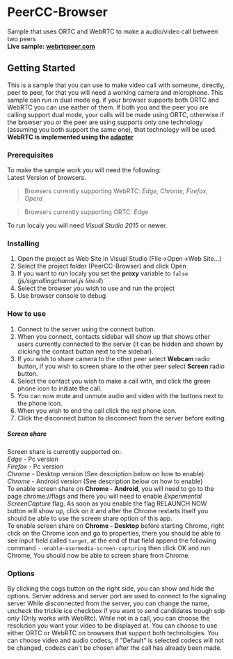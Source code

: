 # PeerCC-Browser

Sample that uses ORTC and WebRTC to make a audio/video call between two peers  <br />
**Live sample: [webrtcpeer.com](https://www.webrtcpeer.com/)**

## Getting Started

This is a sample that you can use to make video call with someone, directly, peer to peer, for that you will need a working camera and microphone.
This sample can run in dual mode eg. if your browser supports both ORTC and WebRTC you can use eather of them.
If both you and the peer you are calling support dual mode, your calls will be made using ORTC, otherwise if the browser you or the peer are using supports only one technology (assuming you both support the same one), that technology will be used.
**WebRTC is implemented using the [adapter](https://github.com/webrtc/adapter)**

### Prerequisites

To make the sample work you will need the following:  
Latest Version of browsers.

>Browsers currently supporting WebRTC:
*Edge, Chrome, Firefox, Opera*

>Browsers currently supporting ORTC:
*Edge*

To run localy you will need *Visual Studio 2015* or newer.  

### Installing

1. Open the project as Web Site in Visual Studio (File->Open->Web Site...)
2. Select the project folder (PeerCC-Browser) and click Open
3. If you want to run localy you set the **proxy** variable to `false` (*js/signallingchannel.js line:4*)
4. Select the browser you wish to use and run the project
5. Use browser console to debug


### How to use

1. Connect to the server using the connect button.
2. When you connect, contacts sidebar will show up that shows other users currently connected to the server (it can be hidden and shown by clicking the contact button next to the sidebar).
3. If you wish to share camera to the other peer select **Webcam** radio button, if you wish to screen share to the other peer select **Screen** radio button.
4. Select the contact you wish to make a call with, and click the green phone icon to initiate the call.
5. You can now mute and unmute audio and video with the buttons next to the phone icon.
6. When you wish to end the call click the red phone icon.
7. Click the disconnect button to disconnect from the server before exiting.

##### *Screen share*
Screen share is currently supported on:  
*Edge* - Pc version  
*Firefox* - Pc version  
*Chrome* - Desktop version (See description below on how to enable)  
*Chrome* - Android version (See description below on how to enable)  
To enable screen share on **Chrome - Android**, you will need to go to the page chrome://flags and there you will need to enable *Experimental ScreenCapture* flag. As soon as you enable the flag RELAUNCH NOW button will show up, click on it and after the Chrome restarts itself you should be able to use the screen share option of this app.  
To enable screen share on **Chrome - Desktop** before starting Chrome, right click on the Chrome icon and go to properties, there you should be able to see  input field called `target`, at the end of that field append the following command `--enable-usermedia-screen-capturing` then click OK and run Chrome, You should now be able to screen share from Chrome.

### Options

By clicking the cogs button on the right side, you can show and hide the options.
Server address and server port are used to connect to the signaling server
While disconnected from the server, you can change the name, uncheck the trickle ice checkbox if you want to send candidates trough sdp only (Only works with WebRtc).
While not in a call, you can choose the resolution you want your video to be displayed at.
You can choose to use either ORTC or WebRTC on browsers that support both technologies.
You can choose video and audio codecs, if "Default" is selected codecs will not be changed, codecs can't be chosen after the call has already been made.



